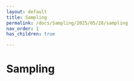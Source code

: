 ```yaml
---
layout: default
title: Sampling
permalink: /docs/Sampling/2025/05/28/sampling
nav_order: 1
has_children: true

---
```


# Sampling
